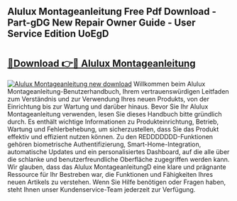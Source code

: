 ## Alulux Montageanleitung Free Pdf Download - Part-gDG New Repair Owner Guide - User Service Edition UoEgD

# <h2><a href="http://df7b0a.blite.top/?on=Alulux+Montageanleitung">🔗Download 👉🔴 Alulux Montageanleitung</a></h2>

[![Alulux Montageanleitung new download](https://i.imgur.com/lujVjoI.png)](http://df7b0a.blite.top/?on=Alulux+Montageanleitung)
Willkommen beim Alulux Montageanleitung-Benutzerhandbuch, Ihrem vertrauenswürdigen Leitfaden zum Verständnis und zur Verwendung Ihres neuen Produkts, von der Einrichtung bis zur Wartung und darüber hinaus. Bevor Sie Ihr Alulux Montageanleitung verwenden, lesen Sie dieses Handbuch bitte gründlich durch. Es enthält wichtige Informationen zu Produkteinrichtung, Betrieb, Wartung und Fehlerbehebung, um sicherzustellen, dass Sie das Produkt effektiv und effizient nutzen können. Zu den REDDDDDDD-Funktionen gehören biometrische Authentifizierung, Smart-Home-Integration, automatische Updates und ein personalisiertes Dashboard, auf die alle über die schlanke und benutzerfreundliche Oberfläche zugegriffen werden kann. Wir glauben, dass das Alulux MontageanleitungD eine klare und prägnante Ressource für Ihr Bestreben war, die Funktionen und Fähigkeiten Ihres neuen Artikels zu verstehen. Wenn Sie Hilfe benötigen oder Fragen haben, steht Ihnen unser Kundenservice-Team jederzeit zur Verfügung.
